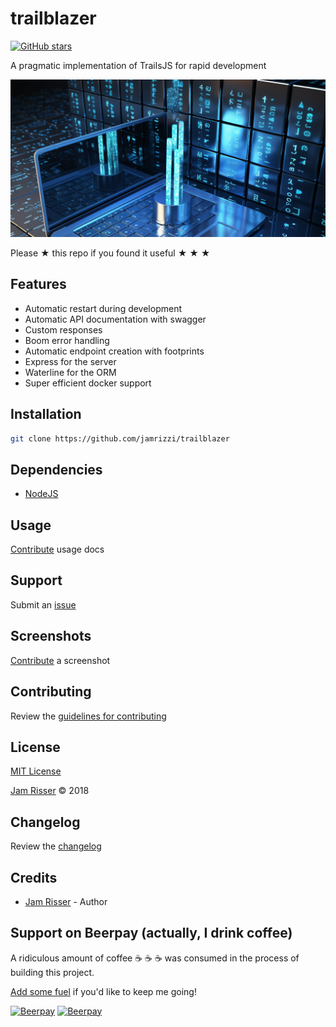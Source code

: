 # trailblazer

[![GitHub stars](https://img.shields.io/github/stars/jamrizzi/trailblazer.svg?style=social&label=Stars)](https://github.com/jamrizzi/trailblazer)

A pragmatic implementation of TrailsJS for rapid development

![](assets/trailblazer.png)

Please &#9733; this repo if you found it useful &#9733; &#9733; &#9733;


## Features

* Automatic restart during development
* Automatic API documentation with swagger
* Custom responses
* Boom error handling
* Automatic endpoint creation with footprints
* Express for the server
* Waterline for the ORM
* Super efficient docker support


## Installation

```sh
git clone https://github.com/jamrizzi/trailblazer
```


## Dependencies

* [NodeJS](https://nodejs.org)


## Usage

[Contribute](https://github.com/jamrizzi/trailblazer/blob/master/CONTRIBUTING.md) usage docs


## Support

Submit an [issue](https://github.com/jamrizzi/trailblazer/issues/new)


## Screenshots

[Contribute](https://github.com/jamrizzi/trailblazer/blob/master/CONTRIBUTING.md) a screenshot


## Contributing

Review the [guidelines for contributing](https://github.com/jamrizzi/trailblazer/blob/master/CONTRIBUTING.md)


## License

[MIT License](https://github.com/jamrizzi/trailblazer/blob/master/LICENSE)

[Jam Risser](https://jam.jamrizzi.com) &copy; 2018


## Changelog

Review the [changelog](https://github.com/jamrizzi/trailblazer/blob/master/CHANGELOG.md)


## Credits

* [Jam Risser](https://jam.jamrizzi.com) - Author


## Support on Beerpay (actually, I drink coffee)

A ridiculous amount of coffee :coffee: :coffee: :coffee: was consumed in the process of building this project.

[Add some fuel](https://beerpay.io/jamrizzi/trailblazer) if you'd like to keep me going!

[![Beerpay](https://beerpay.io/jamrizzi/trailblazer/badge.svg?style=beer-square)](https://beerpay.io/jamrizzi/trailblazer)  [![Beerpay](https://beerpay.io/jamrizzi/trailblazer/make-wish.svg?style=flat-square)](https://beerpay.io/jamrizzi/trailblazer?focus=wish)
